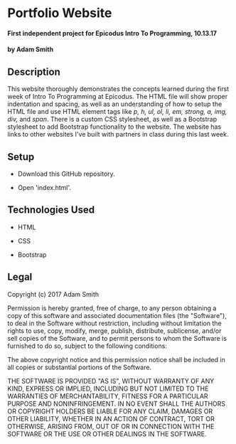 # Portfolio Website

#### First independent project for Epicodus Intro To Programming, 10.13.17

#### by **Adam Smith**

## Description

This website thoroughly demonstrates the concepts learned during the first week of Intro To Programming at Epicodus. The HTML file will show proper indentation and spacing, as well as an understanding of how to setup the HTML file and use HTML element tags like _p, h, ul, ol, li, em, strong, a, img, div,_ and _span_. There is a custom CSS stylesheet, as well as a Bootstrap stylesheet to add Bootstrap functionality to the website. The website has links to other websites I've built with partners in class during this last week.

## Setup

* Download this GitHub repository.

* Open 'index.html'.

## Technologies Used

* HTML

* CSS

* Bootstrap

## Legal

Copyright (c) 2017 Adam Smith

Permission is hereby granted, free of charge, to any person obtaining a copy
of this software and associated documentation files (the "Software"), to deal
in the Software without restriction, including without limitation the rights
to use, copy, modify, merge, publish, distribute, sublicense, and/or sell
copies of the Software, and to permit persons to whom the Software is
furnished to do so, subject to the following conditions:

The above copyright notice and this permission notice shall be included in all
copies or substantial portions of the Software.

THE SOFTWARE IS PROVIDED "AS IS", WITHOUT WARRANTY OF ANY KIND, EXPRESS OR
IMPLIED, INCLUDING BUT NOT LIMITED TO THE WARRANTIES OF MERCHANTABILITY,
FITNESS FOR A PARTICULAR PURPOSE AND NONINFRINGEMENT. IN NO EVENT SHALL THE
AUTHORS OR COPYRIGHT HOLDERS BE LIABLE FOR ANY CLAIM, DAMAGES OR OTHER
LIABILITY, WHETHER IN AN ACTION OF CONTRACT, TORT OR OTHERWISE, ARISING FROM,
OUT OF OR IN CONNECTION WITH THE SOFTWARE OR THE USE OR OTHER DEALINGS IN THE
SOFTWARE.
